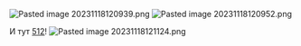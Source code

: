 ![Pasted image 20231118120939.png](..\..\img\Pasted%20image%2020231118120939.png)
![Pasted image 20231118120952.png](..\..\img\Pasted%20image%2020231118120952.png)

И тут [512](512.md)!
![Pasted image 20231118121124.png](..\..\img\Pasted%20image%2020231118121124.png)
